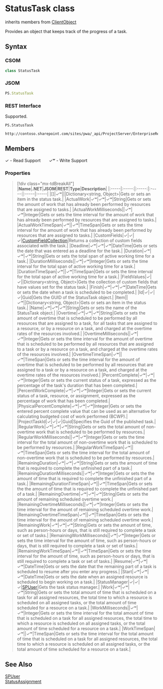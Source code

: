 [comment]: # (Name:StatusTask)
[comment]: # (Name:Microsoft.ProjectServer.StatusTask)
[comment]: # (Type:class)
[comment]: # (Status:Verified)

# <a name="name"></a>StatusTask class

inherits members from [ClientObject](https://msdn.microsoft.com/en-us/library/microsoft.sharepoint.client.clientobject.aspx)<br/>

<a name="description"></a>Provides an object that keeps track of the progress of a task.

## <a name="syntax"></a>Syntax

### CSOM

```cs
class StatusTask 
```
### JSOM

```javascript
PS.StatusTask
```
### REST Interface

Supported.

```
PS.StatusTask

http://contoso.sharepoint.com/sites/pwa/_api/ProjectServer/EnterpriseResources('{resourceid}')/Assignments('{assignmentid}')/Task
```

## <a name="members"></a>Members


&#x2713; - Read Support &nbsp;&nbsp;&nbsp;&nbsp;&nbsp;&nbsp;&#x2713;&#x02B7; - Write Support

### <a name="properties"></a>Properties
> [!div class="mx-tdBreakAll"]
|**Name**|**.NET**|**JSOM**|**REST**|**Type**|**Description**|
|:-----|:-----:|:-----:|:-----:|:-----|:-----|
|<a name="[]"></a>[]|&#x2713;&#x02B7;|||Dictionary&lt;string, Object&gt;|Gets or sets an item in the status task.|
|<a name="ActualWork"></a>ActualWork|&#x2713;&#x02B7;|&#x2713;&#x02B7;|&#x2713;&#x02B7;|String|Gets or sets the amount of work that has already been performed by resources that are assigned to tasks.|
|<a name="ActualWorkMilliseconds"></a>ActualWorkMilliseconds||&#x2713;&#x02B7;|&#x2713;&#x02B7;|Integer|Gets or sets the time interval for the amount of work that has already been performed by resources that are assigned to tasks.|
|<a name="ActualWorkTimeSpan"></a>ActualWorkTimeSpan|&#x2713;&#x02B7;||&#x2713;&#x02B7;|TimeSpan|Gets or sets the time interval for the amount of work that has already been performed by resources that are assigned to tasks.|
|<a name="CustomFields"></a>CustomFields|&#x2713;|&#x2713;|&#x2713;|[CustomFieldCollection](CustomFieldCollection.md)|Returns a collection of custom fields associated with the task.|
|<a name="Deadline"></a>Deadline|&#x2713;&#x02B7;|&#x2713;&#x02B7;|&#x2713;&#x02B7;|DateTime|Gets or sets the date that was entered as a deadline for the task.|
|<a name="Duration"></a>Duration|&#x2713;&#x02B7;|&#x2713;&#x02B7;|&#x2713;&#x02B7;|String|Gets or sets the total span of active working time for a task.|
|<a name="DurationMilliseconds"></a>DurationMilliseconds||&#x2713;&#x02B7;|&#x2713;&#x02B7;|Integer|Gets or sets the time interval for the total span of active working time for a task.|
|<a name="DurationTimeSpan"></a>DurationTimeSpan|&#x2713;&#x02B7;||&#x2713;&#x02B7;|TimeSpan|Gets or sets the time interval for the total span of active working time for a task.|
|<a name="FieldValues"></a>FieldValues|&#x2713;|&#x2713;||Dictionary&lt;string, Object&gt;|Gets the collection of custom fields that have values set for the status task.|
|<a name="Finish"></a>Finish|&#x2713;&#x02B7;|&#x2713;&#x02B7;|&#x2713;&#x02B7;|DateTime|Gets or sets the date when a task is scheduled to be completed.|
|<a name="Id"></a>Id|&#x2713;|&#x2713;|&#x2713;|Guid|Gets the GUID of the StatusTask object.|
|<a name="Item"></a>Item||&#x2713;&#x02B7;||Dictionary&lt;string, Object&gt;|Gets or sets an item in the status task.|
|<a name="Name"></a>Name|&#x2713;&#x02B7;|&#x2713;&#x02B7;|&#x2713;&#x02B7;|String|Gets or sets the name of the StatusTask object.|
|<a name="Overtime"></a>Overtime|&#x2713;&#x02B7;|&#x2713;&#x02B7;|&#x2713;&#x02B7;|String|Gets or sets the amount of overtime that is scheduled to be performed by all resources that are assigned to a task, for all tasks that are assigned to a resource, or by a resource on a task, and charged at the overtime rates of the resources involved.|
|<a name="OvertimeMilliseconds"></a>OvertimeMilliseconds||&#x2713;&#x02B7;|&#x2713;&#x02B7;|Integer|Gets or sets the time interval for the amount of overtime that is scheduled to be performed by all resources that are assigned to a task or by a resource on a task, and charged at the overtime rates of the resources involved.|
|<a name="OvertimeTimeSpan"></a>OvertimeTimeSpan|&#x2713;&#x02B7;||&#x2713;&#x02B7;|TimeSpan|Gets or sets the time interval for the amount of overtime that is scheduled to be performed by all resources that are assigned to a task or by a resource on a task, and charged at the overtime rates of the resources involved.|
|<a name="PercentComplete"></a>PercentComplete|&#x2713;&#x02B7;|&#x2713;&#x02B7;|&#x2713;&#x02B7;|Integer|Gets or sets the current status of a task, expressed as the percentage of the task's duration that has been completed.|
|<a name="PercentWorkComplete"></a>PercentWorkComplete|&#x2713;&#x02B7;|&#x2713;&#x02B7;|&#x2713;&#x02B7;|Integer|Gets or sets the current status of a task, resource, or assignment, expressed as the percentage of work that has been completed.|
|<a name="PhysicalPercentComplete"></a>PhysicalPercentComplete|&#x2713;&#x02B7;|&#x2713;&#x02B7;|&#x2713;&#x02B7;|Integer|Gets or sets the entered percent complete value that can be used as an alternative for calculating budgeted cost of work performed (BCWP).|
|<a name="ProjectTaskId"></a>ProjectTaskId|&#x2713;|&#x2713;|&#x2713;|Guid|Specifies the Guid of the published task.|
|<a name="RegularWork"></a>RegularWork|&#x2713;&#x02B7;|&#x2713;&#x02B7;|&#x2713;&#x02B7;|String|Gets or sets the total amount of non-overtime work that is scheduled to be performed by resources.|
|<a name="RegularWorkMilliseconds"></a>RegularWorkMilliseconds||&#x2713;&#x02B7;|&#x2713;&#x02B7;|Integer|Gets or sets the time interval for the total amount of non-overtime work that is scheduled to be performed by resources.|
|<a name="RegularWorkTimeSpan"></a>RegularWorkTimeSpan|&#x2713;&#x02B7;||&#x2713;&#x02B7;|TimeSpan|Gets or sets the time interval for the total amount of non-overtime work that is scheduled to be performed by resources.|
|<a name="RemainingDuration"></a>RemainingDuration|&#x2713;&#x02B7;|&#x2713;&#x02B7;|&#x2713;&#x02B7;|String|Gets or sets the amount of time that is required to complete the unfinished part of a task.|
|<a name="RemainingDurationMilliseconds"></a>RemainingDurationMilliseconds||&#x2713;&#x02B7;|&#x2713;&#x02B7;|Integer|Gets or sets the the amount of time that is required to complete the unfinished part of a task.|
|<a name="RemainingDurationTimeSpan"></a>RemainingDurationTimeSpan|&#x2713;&#x02B7;||&#x2713;&#x02B7;|TimeSpan|Gets or sets the the amount of time that is required to complete the unfinished part of a task.|
|<a name="RemainingOvertime"></a>RemainingOvertime|&#x2713;&#x02B7;|&#x2713;&#x02B7;|&#x2713;&#x02B7;|String|Gets or sets the amount of remaining scheduled overtime work.|
|<a name="RemainingOvertimeMilliseconds"></a>RemainingOvertimeMilliseconds||&#x2713;&#x02B7;|&#x2713;&#x02B7;|Integer|Gets or sets the time interval for the amount of remaining scheduled overtime work.|
|<a name="RemainingOvertimeTimeSpan"></a>RemainingOvertimeTimeSpan|&#x2713;&#x02B7;||&#x2713;&#x02B7;|TimeSpan|Gets or sets the time interval for the amount of remaining scheduled overtime work.|
|<a name="RemainingWork"></a>RemainingWork|&#x2713;&#x02B7;|&#x2713;&#x02B7;|&#x2713;&#x02B7;|String|Gets or sets the amount of time, such as person-hours or days, that is still required to complete a task or set of tasks.|
|<a name="RemainingWorkMilliseconds"></a>RemainingWorkMilliseconds||&#x2713;&#x02B7;|&#x2713;&#x02B7;|Integer|Gets or sets the time interval for the amount of time, such as person-hours or days, that is still required to complete a task or set of tasks.|
|<a name="RemainingWorkTimeSpan"></a>RemainingWorkTimeSpan|&#x2713;&#x02B7;||&#x2713;&#x02B7;|TimeSpan|Gets or sets the time interval for the amount of time, such as person-hours or days, that is still required to complete a task or set of tasks.|
|<a name="Resume"></a>Resume|&#x2713;&#x02B7;|&#x2713;&#x02B7;|&#x2713;&#x02B7;|DateTime|Gets or sets the date that the remaining part of a task is scheduled to resume after you enter any progress.|
|<a name="Start"></a>Start|&#x2713;&#x02B7;|&#x2713;&#x02B7;|&#x2713;&#x02B7;|DateTime|Gets or sets the date when an assigned resource is scheduled to begin working on a task.|
|<a name="StatusManager"></a>StatusManager|&#x2713;|&#x2713;|&#x2713;|[SPUser](https://msdn.microsoft.com/en-us/library/microsoft.sharepoint.spuser.aspx)|Gets the task status manager.|
|<a name="Work"></a>Work|&#x2713;&#x02B7;|&#x2713;&#x02B7;|&#x2713;&#x02B7;|String|Gets or sets the total amount of time that is scheduled on a task for all assigned resources, the total time to which a resource is scheduled on all assigned tasks, or the total amount of time scheduled for a resource on a task.|
|<a name="WorkMilliseconds"></a>WorkMilliseconds||&#x2713;&#x02B7;|&#x2713;&#x02B7;|Integer|Gets or sets the time interval for the total amount of time that is scheduled on a task for all assigned resources, the total time to which a resource is scheduled on all assigned tasks, or the total amount of time scheduled for a resource on a task.|
|<a name="WorkTimeSpan"></a>WorkTimeSpan|&#x2713;&#x02B7;||&#x2713;&#x02B7;|TimeSpan|Gets or sets the time interval for the total amount of time that is scheduled on a task for all assigned resources, the total time to which a resource is scheduled on all assigned tasks, or the total amount of time scheduled for a resource on a task.|

## <a name="seeAlso"></a>See Also

[SPUser](https://msdn.microsoft.com/library/microsoft.sharepoint.spuser.aspx)<br/>
[StatusAssignment](StatusAssignment.md)<br/>

